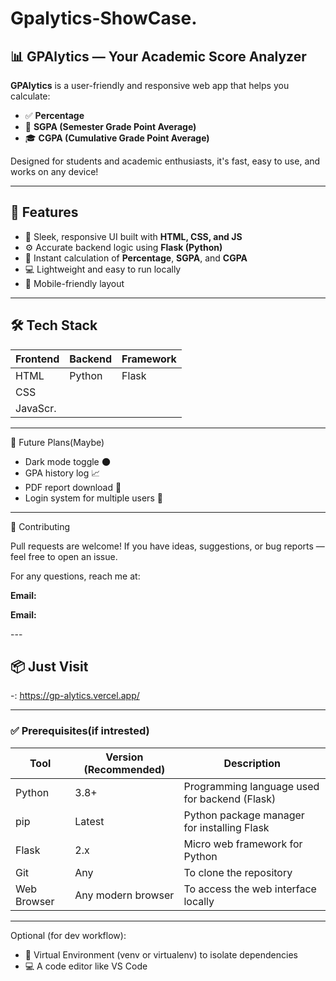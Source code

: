 # Gpalytics-ShowCase.

## 📊 GPAlytics — Your Academic Score Analyzer

**GPAlytics** is a user-friendly and responsive web app that helps you calculate:
- ✅ **Percentage**
- 📘 **SGPA (Semester Grade Point Average)**
- 🎓 **CGPA (Cumulative Grade Point Average)**

Designed for students and academic enthusiasts, it's fast, easy to use, and works on any device!

---

## 🌟 Features

- 🎨 Sleek, responsive UI built with **HTML, CSS, and JS**
- ⚙️ Accurate backend logic using **Flask (Python)**
- 🔢 Instant calculation of **Percentage**, **SGPA**, and **CGPA**
- 💻 Lightweight and easy to run locally
- 📱 Mobile-friendly layout

---

## 🛠️ Tech Stack

| Frontend | Backend  | Framework  |
|----------|----------|------------|
| HTML     | Python   | Flask      |
| CSS      |          |            |
| JavaScr. |          |            |

---

🚀 Future Plans(Maybe)

- Dark mode toggle 🌑
- GPA history log 📈
- PDF report download 🧾
- Login system for multiple users 🔐
  
---

🤝 Contributing

Pull requests are welcome!
If you have ideas, suggestions, or bug reports — feel free to open an issue.

For any questions, reach me at:

<p>
  <strong>Email:</strong> <a href="mailto:utkarshkumar.cs18@gmail.com"></a>
</p>    
<p>
  <strong>Email:</strong> <a href="mailto:sumitdkv@gmail.com"></a>
</p>
---

## 📦 Just Visit
  
   -: https://gp-alytics.vercel.app/

---

### ✅ Prerequisites(if intrested)

| Tool           | Version (Recommended) | Description                                      |
|----------------|-----------------------|--------------------------------------------------|
| Python         | 3.8+                  | Programming language used for backend (Flask)    |
| pip            | Latest                | Python package manager for installing Flask      |
| Flask          | 2.x                   | Micro web framework for Python                   |
| Git            | Any                   | To clone the repository                          |
| Web Browser    | Any modern browser    | To access the web interface locally              |

---

Optional (for dev workflow):
- 🔄 Virtual Environment (venv or virtualenv) to isolate dependencies
- 💻 A code editor like VS Code
